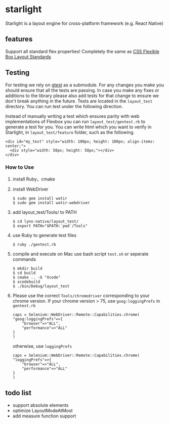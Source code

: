 # starlight

Starlight is a layout engine for cross-platform framework (e.g. React Native)

## features
Support all standard flex properties! Completely the same as [CSS Flexible Box Layout Standards](https://www.w3.org/TR/css-flexbox-1/)

## Testing

For testing we rely on [gtest](https://github.com/google/googletest) as a submodule. For any changes you make you should ensure that all the tests are passing. In case you make any fixes or additions to the library please also add tests for that change to ensure we don't break anything in the future. Tests are located in the `layout_test` directory. You can run test under the following direction.

Instead of manually writing a test which ensures parity with web implementations of Flexbox you can run `layout_test/gentest.rb` to generate a test for you. You can write html which you want to verify in Starlight, in `layout_test/feature` folder, such as the following.

```
<div id="my_test" style="width: 100px; height: 100px; align-items: center;">
  <div style="width: 50px; height: 50px;"></div>
</div>
```

### How to Use

1. install Ruby，cmake

2. install WebDriver

   ```shell
   $ sudo gem install watir
   $ sudo gem install watir-webdriver 
   ```

3. add layout_test/Tools/ to PATH

   ```shell
   $ cd lynx-native/layout_test/
   $ export PATH="$PATH:`pwd`/Tools"
   ```

4. use Ruby to generate test files
    ``` shell
    $ ruby ./gentest.rb
    ```

5. compile and execute on Mac
    use bash script `test.sh` or seperate commands
   ```shell
   $ mkdir build
   $ cd build
   $ cmake .. -G "Xcode"
   $ xcodebuild
   $ ./bin/Debug/layout_test
   ```

6. Please use the correct `Tools/chromedriver` corresponding to your chrome version.
If your chrome version > 75, use `goog:loggingPrefs` in `gentest.rb`
    ```
    caps = Selenium::WebDriver::Remote::Capabilities.chrome(
    "goog:loggingPrefs"=>{
        "browser"=>"ALL",
        "performance"=>"ALL"
    }
    )
    ```
    otherwise, use `loggingPrefs`
    ```
    caps = Selenium::WebDriver::Remote::Capabilities.chrome(
    "loggingPrefs"=>{
        "browser"=>"ALL",
        "performance"=>"ALL"
    }
    )
    ```

## todo list
- support absolute elements
- optimize LayoutModeAtMost
- add measure function support
